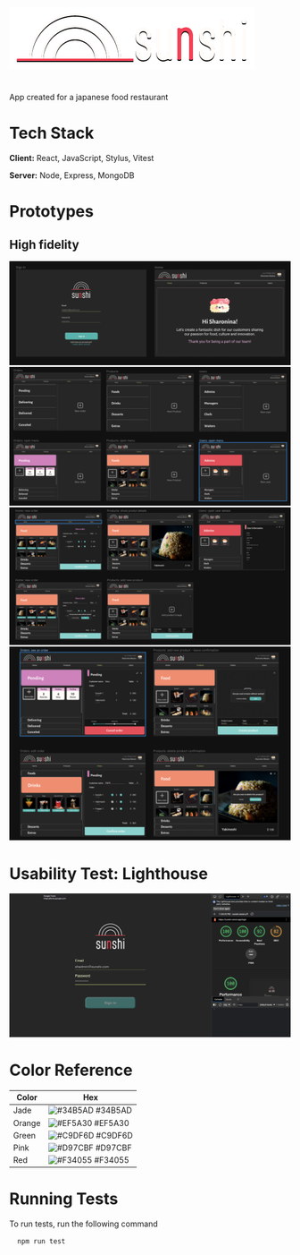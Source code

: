![Logo](./src/assets/sunshi2.png)

#

App created for a japanese food restaurant

# Tech Stack

**Client:** React, JavaScript, Stylus, Vitest

**Server:** Node, Express, MongoDB

# Prototypes

## High fidelity

![Login and Home](./src/assets/login-home.png)
![Orders, products and users menu](./src/assets/menus.png)
![open menus](./src/assets/open-menus.png)
![open menus 2](./src/assets/open-menus-2.png)

# Usability Test: Lighthouse

![Login](./src/assets/login-lighthouse.png)

# Color Reference

| Color  | Hex                                                              |
| ------ | ---------------------------------------------------------------- |
| Jade   | ![#34B5AD](https://via.placeholder.com/10/34B5AD?text=+) #34B5AD |
| Orange | ![#EF5A30](https://via.placeholder.com/10/EF5A30?text=+) #EF5A30 |
| Green  | ![#C9DF6D](https://via.placeholder.com/10/C9DF6D?text=+) #C9DF6D |
| Pink   | ![#D97CBF](https://via.placeholder.com/10/D97CBF?text=+) #D97CBF |
| Red    | ![#F34055](https://via.placeholder.com/10/F34055?text=+) #F34055 |

# Running Tests

To run tests, run the following command

```bash
  npm run test
```
